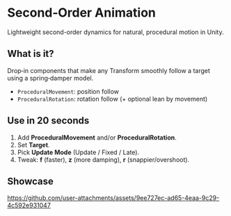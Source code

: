 # Second‑Order Animation

Lightweight second-order dynamics for natural, procedural motion in Unity.

## What is it?

Drop‑in components that make any Transform smoothly follow a target using a spring‑damper model.

* `ProceduralMovement`: position follow
* `ProceduralRotation`: rotation follow (+ optional lean by movement)

## Use in 20 seconds

1. Add **ProceduralMovement** and/or **ProceduralRotation**.
2. Set **Target**.
3. Pick **Update Mode** (Update / Fixed / Late).
4. Tweak: **f** (faster), **z** (more damping), **r** (snappier/overshoot).

## Showcase
https://github.com/user-attachments/assets/9ee727ec-ad65-4eaa-9c29-4c592e931047

